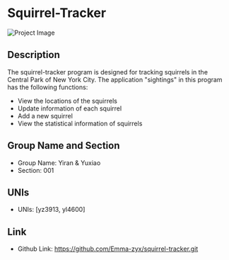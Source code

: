 # Squirrel-Tracker
![Project Image](https://cdn.suwalls.com/wallpapers/animals/squirrel-reflected-in-the-water-24042-1920x1080.jpg)


## Description
The squirrel-tracker program is designed for tracking squirrels in the Central Park of New York City. The application "sightings" in this program has the following functions:
- View the locations of the squirrels
- Update information of each squirrel
- Add a new squirrel
- View the statistical information of squirrels


## Group Name and Section
- Group Name: Yiran & Yuxiao
- Section: 001

## UNIs
- UNIs: [yz3913, yl4600]

## Link
- Github Link: https://github.com/Emma-zyx/squirrel-tracker.git
